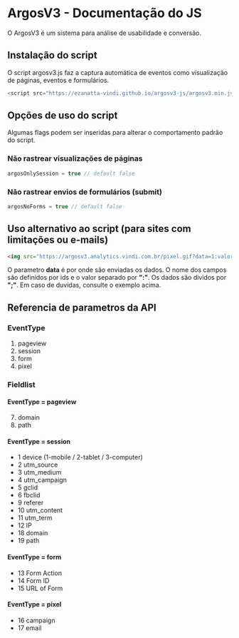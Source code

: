 # ArgosV3 - Documentação do JS
O ArgosV3 é um sistema para análise de usabilidade e conversão.

## Instalação do script
O script argosv3.js faz a captura automática de eventos como visualização de páginas, eventos e formulários.

```javascript
<script src="https://ezanatta-vindi.github.io/argosv3-js/argosv3.min.js?v3"></script>
```

## Opções de uso do script
Algumas flags podem ser inseridas para alterar o comportamento padrão do script.

### Não rastrear visualizações de páginas
```javascript
argosOnlySession = true // default false
```

### Não rastrear envios de formulários (submit)
```javascript
argosNoForms = true // default false
```

## Uso alternativo ao script (para sites com limitações ou e-mails)
```html
<img src="https://argosv3.analytics.vindi.com.br/pixel.gif?data=1:valor1;2:valor2" referrerpolicy="no-referrer-when-downgrade">
```

O parametro **data** é por onde são enviadas os dados. O nome dos campos são definidos por ids e o valor separado por **":"**. Os dados são dividos por **";"**. Em caso de duvidas, consulte o exemplo acima.

## Referencia de parametros da API

### EventType
1. pageview
2. session
3. form
4. pixel

### Fieldlist

#### EventType = pageview

7. domain
8. path

#### EventType = session
- 1 device (1-mobile / 2-tablet / 3-computer)
- 2 utm_source
- 3 utm_medium
- 4 utm_campaign
- 5 gclid
- 6 fbclid
- 9 referer
- 10 utm_content
- 11 utm_term
- 12 IP
- 18 domain
- 19 path

#### EventType = form
- 13 Form Action
- 14 Form ID
- 15 URL of Form

#### EventType = pixel

- 16 campaign
- 17 email